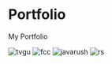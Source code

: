 # Portfolio
My Portfolio

![tvgu](https://github.com/nikGrape/Portfolio/assets/48928594/3b470976-800f-40d0-88da-baff6e29feb4)
![fcc](https://github.com/nikGrape/Portfolio/assets/48928594/054d5ee1-be8d-4f68-be9c-2736c6a29d74)
![javarush](https://github.com/nikGrape/Portfolio/assets/48928594/fea6e7a0-1134-4739-8fbe-b3d00b597812)
![rs](https://github.com/nikGrape/Portfolio/assets/48928594/048b50d3-417a-4049-af93-73ef949ea706)
